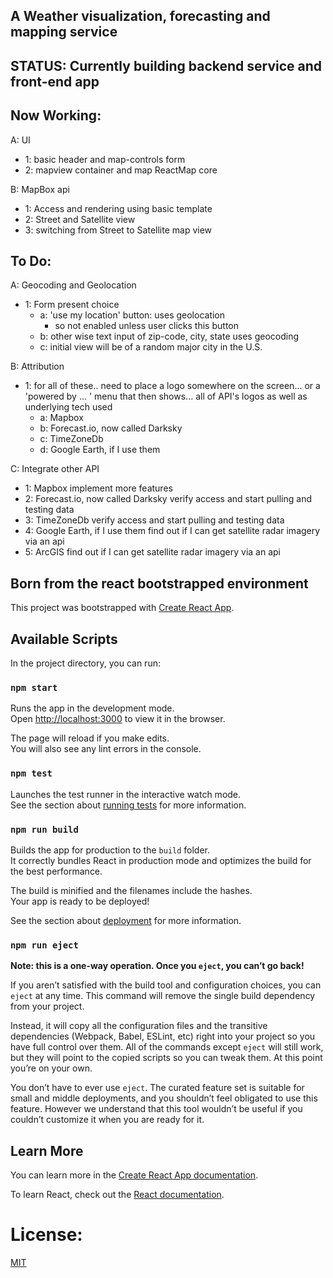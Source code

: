 ## A Weather visualization, forecasting and mapping service

## STATUS: Currently building backend service and front-end app

## Now Working:  

A: UI
  - 1: basic header and map-controls form
  - 2: mapview container and map ReactMap core

B: MapBox api
  - 1: Access and rendering using basic template  
  - 2: Street and Satellite view
  - 3: switching from Street to Satellite map view

## To Do:

A: Geocoding and Geolocation
  - 1: Form present choice
     - a: 'use my location' button: uses geolocation
        * so not enabled unless user clicks this button
     - b: other wise text input of zip-code, city, state uses geocoding
     - c: initial view will be of a random major city in the U.S.

B: Attribution
  - 1: for all of these..
    need to place a logo somewhere on the screen...
      or a 'powered by ... ' menu that then shows...
        all of API's logos as well as underlying tech used
    - a: Mapbox
    - b: Forecast.io, now called Darksky
    - c: TimeZoneDb
    - d: Google Earth, if I use them

C: Integrate other API
  - 1: Mapbox
        implement more features
  - 2: Forecast.io, now called Darksky
        verify access and start pulling and testing data
  - 3: TimeZoneDb
        verify access and start pulling and testing data
  - 4: Google Earth, if I use them
        find out if I can get satellite radar imagery via an api
  - 5: ArcGIS
        find out if I can get satellite radar imagery via an api

## Born from the react bootstrapped environment

This project was bootstrapped with [Create React App](https://github.com/facebook/create-react-app).

## Available Scripts

In the project directory, you can run:

### `npm start`

Runs the app in the development mode.<br>
Open [http://localhost:3000](http://localhost:3000) to view it in the browser.

The page will reload if you make edits.<br>
You will also see any lint errors in the console.

### `npm test`

Launches the test runner in the interactive watch mode.<br>
See the section about [running tests](https://facebook.github.io/create-react-app/docs/running-tests) for more information.

### `npm run build`

Builds the app for production to the `build` folder.<br>
It correctly bundles React in production mode and optimizes the build for the best performance.

The build is minified and the filenames include the hashes.<br>
Your app is ready to be deployed!

See the section about [deployment](https://facebook.github.io/create-react-app/docs/deployment) for more information.

### `npm run eject`

**Note: this is a one-way operation. Once you `eject`, you can’t go back!**

If you aren’t satisfied with the build tool and configuration choices, you can `eject` at any time. This command will remove the single build dependency from your project.

Instead, it will copy all the configuration files and the transitive dependencies (Webpack, Babel, ESLint, etc) right into your project so you have full control over them. All of the commands except `eject` will still work, but they will point to the copied scripts so you can tweak them. At this point you’re on your own.

You don’t have to ever use `eject`. The curated feature set is suitable for small and middle deployments, and you shouldn’t feel obligated to use this feature. However we understand that this tool wouldn’t be useful if you couldn’t customize it when you are ready for it.

## Learn More

You can learn more in the [Create React App documentation](https://facebook.github.io/create-react-app/docs/getting-started).

To learn React, check out the [React documentation](https://reactjs.org/).

# License:

[MIT](https://github.com/pereznetworks/TD-Project12/blob/master/LICENSE)
